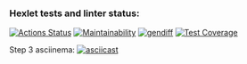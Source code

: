 ### Hexlet tests and linter status:
[![Actions Status](https://github.com/Hamsterrific/frontend-project-46/workflows/hexlet-check/badge.svg)](https://github.com/Hamsterrific/frontend-project-46/actions)
[![Maintainability](https://api.codeclimate.com/v1/badges/1cb825ef7cf49eb41227/maintainability)](https://codeclimate.com/github/Hamsterrific/frontend-project-46/maintainability)
[![gendiff](https://github.com/Hamsterrific/frontend-project-46/actions/workflows/main.yml/badge.svg)](https://github.com/Hamsterrific/frontend-project-46/actions/workflows/main.yml)
[![Test Coverage](https://api.codeclimate.com/v1/badges/1cb825ef7cf49eb41227/test_coverage)](https://codeclimate.com/github/Hamsterrific/frontend-project-46/test_coverage)

Step 3 asciinema:
[![asciicast](https://asciinema.org/a/nx2opRdcTZcFjcZ9asrf5OKbX.svg)](https://asciinema.org/a/nx2opRdcTZcFjcZ9asrf5OKbX)